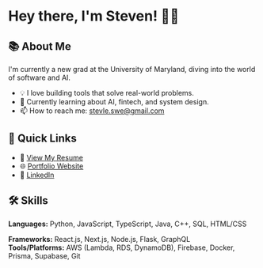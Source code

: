 # Hey there, I'm Steven! 👋🏻

## 📚 About Me
I'm currently a new grad at the University of Maryland, diving into the world of software and AI.

- 💡 I love building tools that solve real-world problems.
- 🚀 Currently learning about AI, fintech, and system design.
- 📫 How to reach me: [stevle.swe@gmail.com](mailto:stevle.swe@gmail.com)

## 🚀 Quick Links
- 📄 [View My Resume](https://stevl3.vercel.app/resume)
- 🌐 [Portfolio Website](https://stevl3.vercel.app)
- 💼 [LinkedIn](https://www.linkedin.com/in/stevle)

## 🛠 Skills
**Languages:** Python, JavaScript, TypeScript, Java, C++, SQL, HTML/CSS 

**Frameworks:** React.js, Next.js, Node.js, Flask, GraphQL  
**Tools/Platforms:** AWS (Lambda, RDS, DynamoDB), Firebase, Docker, Prisma, Supabase, Git  

